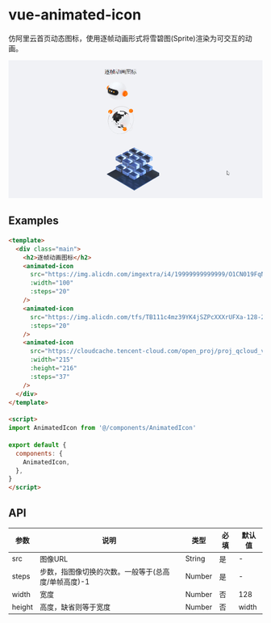 # vue-animated-icon 

仿阿里云首页动态图标，使用逐帧动画形式将雪碧图(Sprite)渲染为可交互的动画。

![](./doc/img/qEL0fQQPW0.gif)

## Examples

```html
<template>
  <div class="main">
    <h2>逐帧动画图标</h2>
    <animated-icon
      src="https://img.alicdn.com/imgextra/i4/19999999999999/O1CN019FqNuv2NjaswQicY2_!!19999999999999-2-tps.png"
      :width="100"
      :steps="20"
    />
    <animated-icon
      src="https://img.alicdn.com/tfs/TB111c4mz39YK4jSZPcXXXrUFXa-128-2688.png"
      :steps="20"
    />
    <animated-icon
      src="https://cloudcache.tencent-cloud.com/open_proj/proj_qcloud_v2/tea-portal-material-portal/images/ani-spriteeef.png"
      :width="215"
      :height="216"
      :steps="37"
    />
  </div>
</template>

<script>
import AnimatedIcon from '@/components/AnimatedIcon'

export default {
  components: {
    AnimatedIcon,
  },
}
</script>
```

## API

| 参数  | 说明  | 类型 | 必填 | 默认值
|  ----  | ----  | ----| ----| ---- | 
|  src | 图像URL | String | 是 | - |
|  steps | 步数，指图像切换的次数。一般等于(总高度/单帧高度)-1 | Number | 是| -
|  width | 宽度 | Number | 否 |  128
|  height | 高度，缺省则等于宽度 | Number | 否 | width
